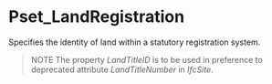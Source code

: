 # Pset_LandRegistration

Specifies the identity of land within a statutory registration system.

> NOTE  The property _LandTitleID_ is to be used in preference to deprecated attribute _LandTitleNumber_ in _IfcSite_.
